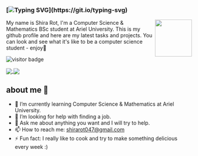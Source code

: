 
### [![Typing SVG](https://readme-typing-svg.herokuapp.com/?lines=Hi+there+👋+🙋‍♀️+welcome!!!)](https://git.io/typing-svg)

<img align="right" src="https://user-images.githubusercontent.com/93703549/180757513-06dd3df7-6016-4d64-9a66-7ce5d168bac9.jpg" width="100"/>
My name is Shira Rot, I'm a Computer Science & Mathematics BSc student at Ariel University.                         
This is my github profile and here are my latest tasks and projects.
You can look and see what it's like to be a computer science student - enjoy🙂   

 ![visitor badge](https://visitor-badge.glitch.me/badge?page_id=rotshira)

<a href="https://github.com/anuraghazra/github-readme-stats">
  <img align="center" src="https://github-readme-stats.vercel.app/api?username=rotshira&hide=issues,stars,prs&theme=synthwave" />
</a>
<a href="https://github.com/anuraghazra/convoychat">
  <img align="center" src="https://github-readme-stats.vercel.app/api/top-langs/?username=rotshira&layout=compact&theme=synthwave" />
</a>

## about me 🙂
- 🌱 I’m currently learning Computer Science & Mathematics at Ariel University.
- 🤔 I’m looking for help with finding a job.
- 💬 Ask me about anything you want and I will try to help.
- 📫 How to reach me: shirarot047@gmail.com
- ⚡ Fun fact: I really like to cook and try to make something delicious every week :)

